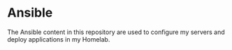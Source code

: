 # Ansible

The Ansible content in this repository are used to configure my servers and deploy applications in my Homelab.
